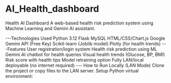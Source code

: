 # AI_Health_dashboard
Health AI Dashboard
A web-based health risk prediction system using Machine Learning and Gemini AI assistant.

---Technologies Used
Python 3.12
Flask
MySQL
HTML/CSS/Chart.js
Google Gemini API (Free Key)
Scikit-learn (Joblib model)
Plotly (for health trends)
---Features
User registration/login system
Health risk prediction using ML
Gemini AI chatbot for health queries
Visual health trends (Glucose, BP, BMI)
Risk score with health tips
Model retraining option
Fully LAN/local deployable (no internet required)
--- How to Run Locally (LAN Mode)
Clone the project or copy files to the LAN server.
Setup Python virtual environment:
